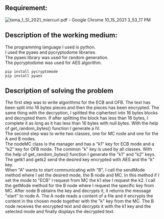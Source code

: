 ## Requirement: ##
![tema_1_SI_2021_miercuri pdf - Google Chrome 10_15_2021 3_53_17 PM](https://user-images.githubusercontent.com/79144278/137490103-66dbf1fd-158e-431f-a19a-9a802ab661a4.png)
## Description of the working medium: ##
The programming language I used is python. <br />
I used the pyaes and pycryptodome libraries. <br />
The pyaes library was used for random generation. <br /> 
The pycryptodome was used for AES algorithm.
```
pip install pycryptomode
pip install pyaes
```
## Description of solving the problem ##
The first step was to write algorithms for the ECB and OFB. The text has been split into 16 bytes pieces and then the pieces has been encrypted. The same thing with the decryption, I splitted the ciphertext into 16 bytes blocks and decrypted them. If after splitting the block has less than 16 bytes, I complete it as long as it has less than 16 bytes with null bytes. With the help of get_random_bytes() function I generate a IV. <br />
The second step was to write two classes, one for MC node and one for the A and B nodes. <br />
The nodeMC class is the manager and has a "k1" key for ECB mode and a "k2" key for OFB mode. The common "k" key is used by all classes. With the help of get_random_bytes() function I generate the "k1" and "k2" keys. The getk1 and getk2 send the desired key encrypted with AES and the "k" key. <br />
When "A" wants to start communicating with "B", I call the sendMode method where I set the desired mode, the B node and MC. In this method if I set the mode to "ECB" I request from MC the k1 else I request the k2. I call the getMode method for the B node where I request the specific key from MC. After node B obtains the key and decrypts it, it returns the message "start" to node A. The A node reads a content of a file and it encrypts the content in the chosen mode together with the "k" key from the MC. The B node receives the encrypted text and decrypts it with the k1 key and the selected mode and finally displays the decrypted text.
